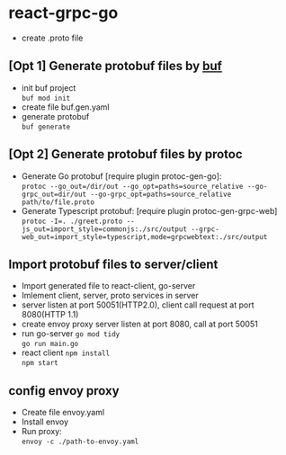 # react-grpc-go
- create .proto file
## [Opt 1] Generate protobuf files by [buf](https://github.com/bufbuild/buf)
  - init buf project \
  `buf mod init`
  - create file buf.gen.yaml 
  - generate protobuf \
  `buf generate`
## [Opt 2] Generate protobuf files by protoc
  - Generate Go protobuf [require plugin protoc-gen-go]:\
   `protoc --go_out=/dir/out --go_opt=paths=source_relative --go-grpc_out=dir/out --go-grpc_opt=paths=source_relative path/to/file.proto`
  - Generate Typescript protobuf: [require plugin protoc-gen-grpc-web]\
   `protoc -I=. ./greet.proto --js_out=import_style=commonjs:./src/output --grpc-web_out=import_style=typescript,mode=grpcwebtext:./src/output`
## Import protobuf files to server/client
  - Import generated file to react-client, go-server
  - Imlement client, server, proto services in server
  - server listen at port 50051(HTTP2.0), client call request at port 8080(HTTP 1.1)
  - create envoy proxy server listen at port 8080, call at port 50051
- run go-server
  `go mod tidy`\
  `go run main.go`
- react client
  `npm install`\
  `npm start`
## config envoy proxy
- Create file envoy.yaml
- Install envoy
- Run proxy: \
`envoy -c ./path-to-envoy.yaml`

